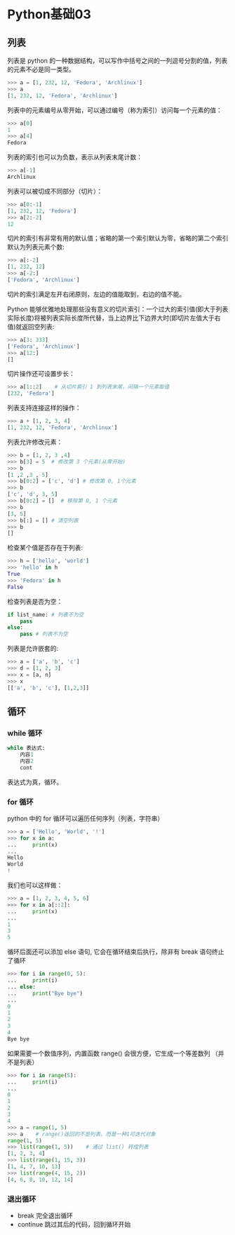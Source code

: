 # Python基础03

## 列表

列表是 python 的一种数据结构，可以写作中括号之间的一列逗号分割的值，列表的元素不必是同一类型。

```python
>>> a = [1, 232, 12, 'Fedora', 'Archlinux']
>>> a
[1, 232, 12, 'Fedora', 'Archlinux']
```

列表中的元素编号从零开始，可以通过编号（称为索引）访问每一个元素的值：

```python
>>> a[0]
1
>>> a[4]
Fedora
```

列表的索引也可以为负数，表示从列表末尾计数：

```python
>>> a[-1]
Archlinux
```

列表可以被切成不同部分（切片）：

```python
>>> a[0:-1]
[1, 232, 12, 'Fedora']
>>> a[2:-2]
12
```

切片的索引有非常有用的默认值；省略的第一个索引默认为零，省略的第二个索引默认为列表元素个数:

```python
>>> a[:-2]
[1, 232, 12]
>>> a[-2:]
['Fedora', 'Archlinux']
```

切片的索引满足左开右闭原则，左边的值能取到，右边的值不能。

Python 能够优雅地处理那些没有意义的切片索引：一个过大的索引值(即大于列表实际长度)将被列表实际长度所代替，当上边界比下边界大时(即切片左值大于右值)就返回空列表:

```python
>>> a[3: 333]
['Fedora', 'Archlinux']
>>> a[12:]
[]
```

切片操作还可设置步长：

```python
>>> a[1::2]    # 从切片索引 1 到列表末尾，间隔一个元素取值
[232, 'Fedora']

```

列表支持连接这样的操作：

```python
>>> a + [1, 2, 3, 4]
[1, 232, 12, 'Fedora', 'Archlinux']
```

列表允许修改元素：

```python
>>> b = [1, 2, 3 ,4]
>>> b[3] = 5  # 修改第 3 个元素(从零开始)
>>> b
[1 ,2 ,3 , 5]
>>> b[0:2] = ['c', 'd'] # 修改第 0, 1个元素
>>> b
['c', 'd', 3, 5]
>>> b[0:2] = []  # 移除第 0, 1 个元素
>>> b
[3, 5]
>>> b[:] = [] # 清空列表
>>> b
[]
```

检查某个值是否存在于列表:

```python
>>> h = ['hello', 'world']
>>> 'hello' in h
True
>>> 'Fedora' in h
False
```

检查列表是否为空：

```python
if list_name: # 列表不为空
    pass
else:
    pass # 列表不为空
```

列表是允许嵌套的:

```python
>>> a = ['a', 'b', 'c']
>>> d = [1, 2, 3]
>>> x = [a, n]
>>> x
[['a', 'b', 'c'], [1,2,3]]
```



##  循环

### while 循环

```python
while 表达式:
    内容1
    内容2
    cont
```

表达式为真，循环。

### for 循环

python 中的 for 循环可以遍历任何序列（列表，字符串）

```python
>>> a = ['Hello', 'World', '!']
>>> for x in a:
...     print(x)
... 
Hello
World
!
```

我们也可以这样做：

```python
>>> a = [1, 2, 3, 4, 5, 6]
>>> for x in a[::2]:
...     print(x)
... 
1
3
5
```

循环后面还可以添加 else 语句, 它会在循环结束后执行，除非有 break 语句终止了循环

```python
>>> for i in range(0, 5):
...     print(i)
... else:
...     print("Bye bye")
...
0
1
2
3
4
Bye bye
```



 如果需要一个数值序列，内置函数 range() 会很方便，它生成一个等差数列 （并不是列表）

 ```python
 >>> for i in range(5):
 ...     print(i)
 ...
 0
 1
 2
 3
 4
 >>> a = range(1, 5)
 >>> a    # range()返回的不是列表，而是一种1可迭代对象
 range(1, 5)
 >>> list(range(1, 5))    # 通过 list() 转成列表
 [1, 2, 3, 4]
 >>> list(range(1, 15, 3))
 [1, 4, 7, 10, 13]
 >>> list(range(4, 15, 2))
 [4, 6, 8, 10, 12, 14]
 ```



### 退出循环

* break 完全退出循环
* continue 跳过其后的代码，回到循环开始

